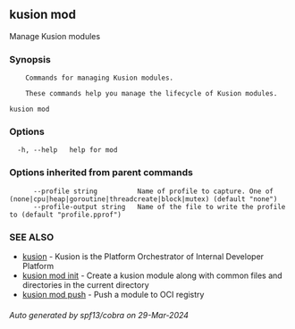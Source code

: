 ## kusion mod

Manage Kusion modules

### Synopsis


		Commands for managing Kusion modules.

		These commands help you manage the lifecycle of Kusion modules.

```
kusion mod
```

### Options

```
  -h, --help   help for mod
```

### Options inherited from parent commands

```
      --profile string          Name of profile to capture. One of (none|cpu|heap|goroutine|threadcreate|block|mutex) (default "none")
      --profile-output string   Name of the file to write the profile to (default "profile.pprof")
```

### SEE ALSO

* [kusion](index.md)	 - Kusion is the Platform Orchestrator of Internal Developer Platform
* [kusion mod init](kusion-mod-init.md)	 - Create a kusion module along with common files and directories in the current directory
* [kusion mod push](kusion-mod-push.md)	 - Push a module to OCI registry

###### Auto generated by spf13/cobra on 29-Mar-2024
